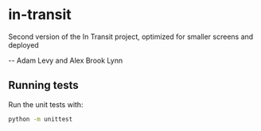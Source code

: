 # in-transit
Second version of the In Transit project, optimized for smaller screens and deployed

-- Adam Levy and Alex Brook Lynn

## Running tests

Run the unit tests with:

```bash
python -m unittest
```
